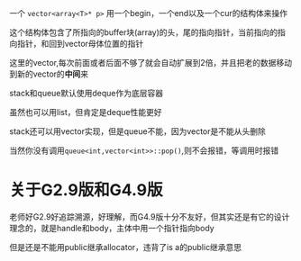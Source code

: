 一个
`vector<array<T>* p>`
用一个begin，一个end以及一个cur的结构体来操作

这个结构体包含了所指向的buffer块(array)的头，尾的指向指针，当前指向的指向指针，和回到vector母体位置的指针

这里的vector,每次前面或者后面不够了就会自动扩展到2倍，并且把老的数据移动到新的vector的**中间**来


stack和queue默认使用deque作为底层容器

虽然也可以用list，但肯定是deque性能更好



stack还可以用vector实现，但是queue不能，因为vector是不能从头删除

当然你没有调用`queue<int,vector<int>>::pop()`,则不会报错，等调用时报错

# 关于G2.9版和G4.9版
老师好G2.9好追踪溯源，好理解，而G4.9版十分不友好，但其实还是有它的设计理念的，就是handle和body，主体中用一个指针指向body

但是还是不能用public继承allocator，违背了is a的public继承意思